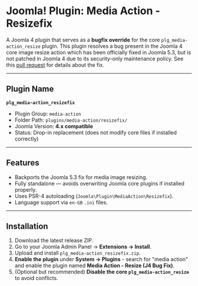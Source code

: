 # Joomla! Plugin: Media Action - Resizefix

A Joomla 4 plugin that serves as a **bugfix override** for the core `plg_media-action_resize` plugin. This plugin resolves a bug present in the Joomla 4 core image resize action which has been officially fixed in Joomla 5.3, but is not patched in Joomla 4 due to its security-only maintenance policy. See this [pull request](https://github.com/joomla/joomla-cms/pull/45311) for details about the fix.

---

## Plugin Name

**`plg_media-action_resizefix`**

- Plugin Group: `media-action`
- Folder Path: `plugins/media-action/resizefix/`
- Joomla Version: **4.x compatible**
- Status: Drop-in replacement (does not modify core files if installed correctly)

---

## Features

- Backports the Joomla 5.3 fix for media image resizing.
- Fully standalone — avoids overwriting Joomla core plugins if installed properly.
- Uses PSR-4 autoloading (`Joomla\Plugin\MediaAction\Resizefix`).
- Language support via `en-GB` `.ini` files.

---

## Installation

1. Download the latest release ZIP.
2. Go to your Joomla Admin Panel → **Extensions → Install**.
3. Upload and install `plg_media-action_resizefix.zip`.
4. **Enable the plugin** under **System → Plugins** - search for "media action" and enable the plugin named **Media Action - Resize (J4 Bug Fix)**.
5. (Optional but recommended) **Disable the core `plg_media-action_resize`** to avoid conflicts.
